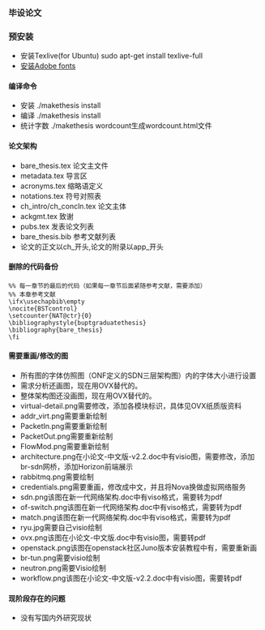 ### 毕设论文

### 预安装

- 安装Texlive(for Ubuntu) sudo apt-get install texlive-full
- [安装Adobe fonts](http://m.blog.csdn.net/article/details?id=41981815)

#### 编译命令

- 安装 ./makethesis install
- 编译 ./makethesis install
- 统计字数 ./makethesis wordcount生成wordcount.html文件

#### 论文架构

- bare\_thesis.tex 论文主文件
- metadata.tex 导言区
- acronyms.tex 缩略语定义
- notations.tex 符号对照表
- ch\_intro/ch\_concln.tex 论文主体
- ackgmt.tex 致谢
- pubs.tex 发表论文列表
- bare\_thesis.bib 参考文献列表
- 论文的正文以ch\_开头,论文的附录以app\_开头


#### 删除的代码备份
```
%% 每一章节的最后的代码（如果每一章节后面紧随参考文献，需要添加）
%% 本章参考文献
\ifx\usechapbib\empty
\nocite{BSTcontrol}
\setcounter{NAT@ctr}{0}
\bibliographystyle{buptgraduatethesis}
\bibliography{bare_thesis}
\fi
```
#### 需要重画/修改的图
- 所有图的字体仿照图（ONF定义的SDN三层架构图）内的字体大小进行设置
- 需求分析还画图，现在用OVX替代的。
- 整体架构图还没画图，现在用OVX替代的。
- virtual-detail.png需要修改，添加各模块标识，具体见OVX纸质版资料
- addr_virt.png需要重新绘制
- PacketIn.png需要重新绘制
- PacketOut.png需要重新绘制
- FlowMod.png需要重新绘制
- architecture.png在小论文-中文版-v2.2.doc中有visio图，需要修改，添加br-sdn网桥，添加Horizon前端展示
- rabbitmq.png需要绘制
- credentials.png需要重画，修改成中文，并且将Nova换做虚拟网络服务
- sdn.png该图在新一代网络架构.doc中有viso格式，需要转为pdf
- of-switch.png该图在新一代网络架构.doc中有viso格式，需要转为pdf
- match.png该图在新一代网络架构.doc中有viso格式，需要转为pdf
- ryu.jpg需要自己visio绘制
- ovx.png该图在小论文-中文版.doc中有visio图，需要转pdf
- openstack.png该图在openstack社区Juno版本安装教程中有，需要重新画
- br-tun.png需要visio绘制
- neutron.png需要Visio绘制
- workflow.png该图在小论文-中文版-v2.2.doc中有visio图，需要转pdf

#### 现阶段存在的问题
- 没有写国内外研究现状